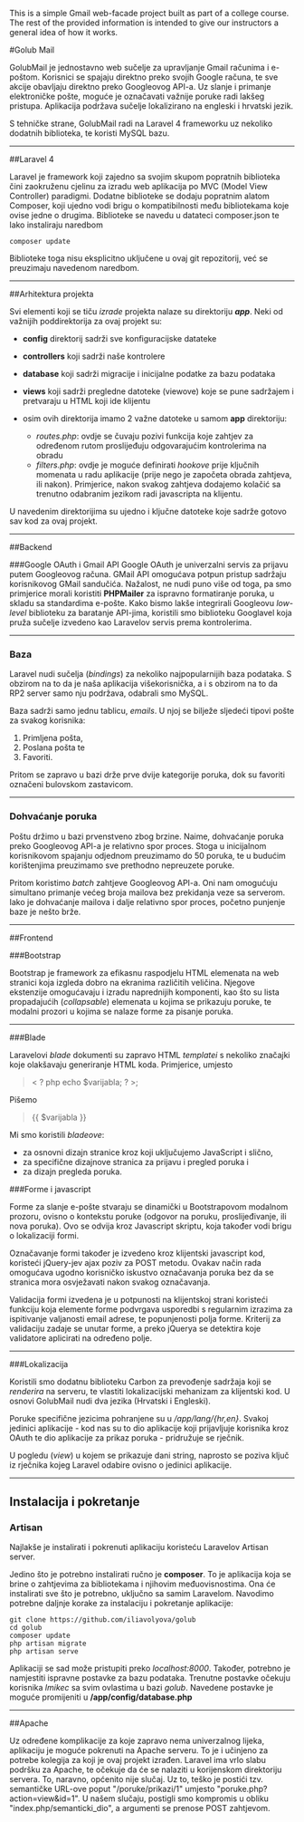 This is a simple Gmail web-facade project built as part of a college course. 
The rest of the provided information is intended to give our instructors a general idea of how it works.

#Golub Mail

GolubMail je jednostavno web sučelje za upravljanje Gmail računima i e-poštom. Korisnici se spajaju direktno preko svojih Google računa,
te sve akcije obavljaju direktno preko Googleovog API-a. 
Uz slanje i primanje elektroničke pošte, moguće je označavati važnije poruke radi lakšeg pristupa.
Aplikacija podržava sučelje lokalizirano na engleski i hrvatski jezik.

S tehničke strane, GolubMail radi na Laravel 4 frameworku uz nekoliko dodatnih biblioteka, te koristi MySQL bazu.

---

##Laravel 4

Laravel je framework koji zajedno sa svojim skupom popratnih biblioteka čini zaokruženu cjelinu za izradu web aplikacija po MVC (Model View Controller) paradigmi.
Dodatne biblioteke se dodaju popratnim alatom Composer, koji ujedno vodi brigu o kompatibilnosti među bibliotekama koje ovise jedne o drugima.
Biblioteke se navedu u datateci composer.json te lako instaliraju naredbom 

    composer update

Biblioteke toga nisu eksplicitno uključene u ovaj git repozitorij, već se preuzimaju navedenom naredbom.

---

##Arhitektura projekta

Svi elementi koji se tiču *izrade* projekta nalaze su direktoriju ***app***. Neki od važnijih poddirektorija za ovaj projekt su: 

 - **config** direktorij sadrži sve konfiguracijske datateke 
 - **controllers** koji sadrži naše kontrolere 
 - **database** koji sadrži migracije i inicijalne podatke za bazu podataka
 - **views** koji sadrži pregledne datoteke (viewove) koje se pune sadržajem i pretvaraju u HTML koji ide klijentu
 
 - osim ovih direktorija imamo 2 važne datoteke u samom **app** direktoriju:
    - *routes.php*: ovdje se čuvaju pozivi funkcija koje zahtjev za određenom rutom proslijeđuju odgovarajućim kontrolerima na obradu
    - *filters.php*: ovdje je moguće definirati *hookove* prije ključnih momenata u radu aplikacije (prije nego je započeta obrada zahtjeva, ili nakon). Primjerice, nakon svakog zahtjeva dodajemo kolačić sa trenutno odabranim jezikom radi javascripta na klijentu.
    
U navedenim direktorijima su ujedno i ključne datoteke koje sadrže gotovo sav kod za ovaj projekt.

---

##Backend 

###Google OAuth i Gmail API
Google OAuth je univerzalni servis za prijavu putem Googleovog računa. GMail API omogućava potpun pristup sadržaju korisnikovog GMail sandučića. Nažalost, ne nudi puno više od toga, pa smo primjerice morali koristiti **PHPMailer** za ispravno formatiranje poruka, u skladu sa standardima e-pošte. 
Kako bismo lakše integrirali Googleovu *low-level* biblioteku za baratanje API-jima, koristili smo biblioteku Googlavel koja pruža sučelje izvedeno kao Laravelov servis prema kontrolerima.

---

### Baza
Laravel nudi sučelja (*bindings*) za nekoliko najpopularnijih baza podataka. S obzirom na to da je naša aplikacija višekorisnička, a i s obzirom na to da RP2 server samo nju podržava, odabrali smo MySQL.

Baza sadrži samo jednu tablicu, *emails*. U njoj se bilježe sljedeći tipovi pošte za svakog korisnika:

 1. Primljena pošta,
 2. Poslana pošta te
 3. Favoriti.

Pritom se zapravo u bazi drže prve dvije kategorije poruka, dok su favoriti označeni bulovskom zastavicom. 

---

### Dohvaćanje poruka
Poštu držimo u bazi prvenstveno zbog brzine. Naime, dohvaćanje poruka preko Googleovog API-a je relativno spor proces. Stoga u inicijalnom korisnikovom spajanju odjednom preuzimamo do 50 poruka, te u budućim korištenjima preuzimamo sve prethodno nepreuzete poruke. 

Pritom koristimo *batch* zahtjeve Googleovog API-a. Oni nam omogućuju simultano primanje većeg broja mailova bez prekidanja veze sa serverom. Iako je dohvaćanje mailova i dalje relativno spor proces, početno punjenje baze je nešto brže.

---

##Frontend 

###Bootstrap

Bootstrap je framework za efikasnu raspodjelu HTML elemenata na web stranici koja izgleda dobro na ekranima različitih veličina. Njegove ekstenzije omogućavaju i izradu naprednijih komponenti, kao
što su lista propadajućih (*collapsable*) elemenata u kojima se prikazuju poruke, te modalni prozori u kojima se nalaze forme za pisanje poruka.  

---

###Blade

Laravelovi *blade* dokumenti su zapravo HTML *templatei* s nekoliko značajki koje olakšavaju generiranje HTML koda. Primjerice, umjesto

> &lt; ? php echo $varijabla; ? >;

Pišemo

> {{ $varijabla }}

Mi smo koristili *bladeove*:
 - za osnovni dizajn stranice kroz koji uključujemo JavaScript i slično,
 - za specifične dizajnove stranica za prijavu i pregled poruka i
 - za dizajn pregleda poruka.

###Forme i javascript

Forme za slanje e-pošte stvaraju se dinamički u Bootstrapovom modalnom prozoru, ovisno o kontekstu poruke (odgovor na poruku, proslijeđivanje, ili nova poruka). Ovo se odvija kroz Javascript skriptu,
koja također vodi brigu o lokalizaciji formi.

Označavanje formi također je izvedeno kroz klijentski javascript kod, koristeći jQuery-jev ajax poziv za POST metodu. Ovakav način rada omogućava ugodno korisničko iskustvo označavanja
poruka bez da se stranica mora osvježavati nakon svakog označavanja.

Validacija formi izvedena je u potpunosti na klijentskoj strani koristeći funkciju koja elemente forme podvrgava usporedbi s regularnim izrazima za ispitivanje valjanosti email adrese, te popunjenosti polja forme.
Kriterij za validaciju zadaje se unutar forme, a preko jQuerya se detektira koje validatore aplicirati na određeno polje.

---

###Lokalizacija

Koristili smo dodatnu biblioteku Carbon za prevođenje sadržaja koji se *renderira* na serveru, te vlastiti lokalizacijski mehanizam za klijentski kod. 
U osnovi GolubMail nudi dva jezika (Hrvatski i Engleski). 

Poruke specifične jezicima pohranjene su u */app/lang/{hr,en}*.
Svakoj jedinici aplikacije - kod nas su to dio aplikacije koji prijavljuje korisnika kroz OAuth te dio aplikacije za prikaz poruka - pridružuje se rječnik. 

U pogledu (*view*) u kojem se prikazuje dani string, naprosto se poziva ključ iz rječnika kojeg Laravel odabire ovisno o jedinici aplikacije. 

---

## Instalacija i pokretanje

### Artisan

Najlakše je instalirati i pokrenuti aplikaciju koristeću Laravelov Artisan server. 

Jedino što je potrebno instalirati ručno je **composer**. To je aplikacija koja se brine o zahtjevima za bibliotekama i njihovim međuovisnostima. Ona će instalirati sve što je potrebno, uključno sa samim Laravelom. Navodimo potrebne daljnje korake za instalaciju i pokretanje aplikacije:

    git clone https://github.com/iliavolyova/golub
    cd golub
    composer update
    php artisan migrate
    php artisan serve

Aplikaciji se sad može pristupiti preko *localhost:8000*.
Također, potrebno je namjestiti ispravne postavke za bazu podataka. Trenutne postavke očekuju korisnika *lmikec* sa svim ovlastima u bazi *golub*. Navedene postavke je moguće promijeniti u **/app/config/database.php**

---

##Apache

Uz određene komplikacije za koje zapravo nema univerzalnog lijeka, aplikaciju je moguće pokrenuti na Apache serveru. To je i učinjeno za potrebe kolegija za koji je ovaj projekt izrađen. Laravel ima vrlo slabu podršku za Apache, te očekuje da će se nalaziti u korijenskom direktoriju servera. To, naravno, općenito nije slučaj. Uz to, teško je postići tzv. semantičke URL-ove poput "/poruke/prikazi/1" umjesto "poruke.php?action=view&id=1". U našem slučaju, postigli smo kompromis u obliku "index.php/semanticki_dio", a argumenti se prenose POST zahtjevom.
